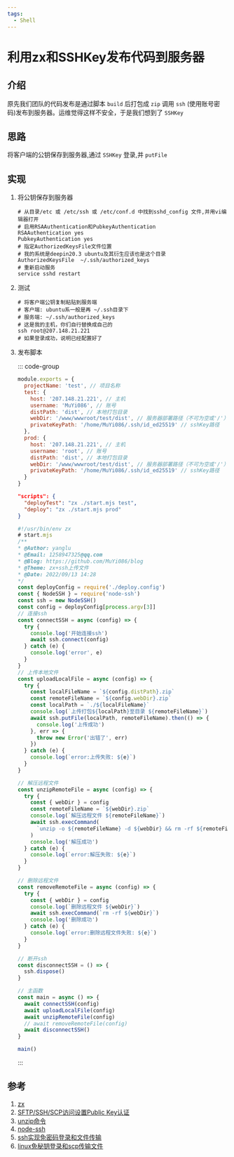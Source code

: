 ```yaml
---
tags:
  - Shell
---
```

# 利用zx和SSHKey发布代码到服务器

## 介绍
原先我们团队的代码发布是通过脚本 `build` 后打包成 `zip` 调用 `ssh` (使用账号密码)发布到服务器。运维觉得这样不安全，于是我们想到了 `SSHKey`

## 思路
将客户端的公钥保存到服务器,通过 `SSHKey` 登录,并 `putFile`

## 实现
1. 将公钥保存到服务器

    ```shell
    # 从目录/etc 或 /etc/ssh 或 /etc/conf.d 中找到sshd_config 文件,并用vi编辑器打开
    # 启用RSAAuthentication和PubkeyAuthentication
    RSAAuthentication yes
    PubkeyAuthentication yes
    # 指定AuthorizedKeysFile文件位置
    # 我的系统是deepin20.3 ubuntu及其衍生应该也是这个目录
    AuthorizedKeysFile	~/.ssh/authorized_keys
    # 重新启动服务
    service sshd restart
    ```

1. 测试

    ```shell
    # 将客户端公钥复制粘贴到服务端
    # 客户端: ubuntu系一般是再 ~/.ssh目录下
    # 服务端: ~/.ssh/authorized_keys
    # 这是我的主机，你们自行替换成自己的
    ssh root@207.148.21.221
    # 如果登录成功，说明已经配置好了
    ```

1. 发布脚本

    ::: code-group
    ```js [deploy.config.js]
    module.exports = {
      projectName: 'test', // 项目名称
      test: {
        host: '207.148.21.221', // 主机
        username: 'MuYi086', // 账号
        distPath: 'dist', // 本地打包目录
        webDir: '/www/wwwroot/test/dist', // 服务器部署路径（不可为空或'/'）
        privateKeyPath: '/home/MuYi086/.ssh/id_ed25519' // sshKey路径
      },
      prod: {
        host: '207.148.21.221', // 主机
        username: 'root', // 账号
        distPath: 'dist', // 本地打包目录
        webDir: '/www/wwwroot/test/dist', // 服务器部署路径（不可为空或'/'）
        privateKeyPath: '/home/MuYi086/.ssh/id_ed25519' // sshKey路径
      }
    }
    ```
    ```json [package.json]
    "scripts": {
      "deployTest": "zx ./start.mjs test",
      "deploy": "zx ./start.mjs prod"
    }
    ```
    ```js [start.mjs]
    #!/usr/bin/env zx
    # start.mjs
    /**
    * @Author: yanglu
    * @Email: 1258947325@qq.com
    * @Blog: https://github.com/MuYi086/blog
    * @Theme: zx+ssh上传文件
    * @Date: 2022/09/13 14:28
    */
    const deployConfig = require('./deploy.config')
    const { NodeSSH } = require('node-ssh')
    const ssh = new NodeSSH()
    const config = deployConfig[process.argv[3]]
    // 连接ssh
    const connectSSH = async (config) => {
      try {
        console.log('开始连接ssh')
        await ssh.connect(config)
      } catch (e) {
        console.log('error', e)
      }
    }
    // 上传本地文件
    const uploadLocalFile = async (config) => {
      try {
        const localFileName = `${config.distPath}.zip`
        const remoteFileName = `${config.webDir}.zip`
        const localPath = `./${localFileName}`
        console.log(`上传打包${localPath}至目录 ${remoteFileName}`)
        await ssh.putFile(localPath, remoteFileName).then(() => {
          console.log('上传成功')
        }, err => {
          throw new Error('出错了', err)
        })
      } catch (e) {
        console.log(`error:上传失败: ${e}`)
      }
    }

    // 解压远程文件
    const unzipRemoteFile = async (config) => {
      try {
        const { webDir } = config
        const remoteFileName = `${webDir}.zip`
        console.log(`解压远程文件 ${remoteFileName}`)
        await ssh.execCommand(
          `unzip -o ${remoteFileName} -d ${webDir} && rm -rf ${remoteFileName}`
        )
        console.log('解压成功')
      } catch (e) {
        console.log(`error:解压失败: ${e}`)
      }
    }

    // 删除远程文件
    const removeRemoteFile = async (config) => {
      try {
        const { webDir } = config
        console.log(`删除远程文件 ${webDir}`)
        await ssh.execCommand(`rm -rf ${webDir}`)
        console.log('删除成功')
      } catch (e) {
        console.log(`error:删除远程文件失败: ${e}`)
      }
    }

    // 断开ssh
    const disconnectSSH = () => {
      ssh.dispose()
    }

    // 主函数
    const main = async () => {
      await connectSSH(config)
      await uploadLocalFile(config)
      await unzipRemoteFile(config)
      // await removeRemoteFile(config)
      await disconnectSSH()
    }

    main()
    ```
    :::

## 参考
1. [zx](https://github.com/google/zx)
1. [SFTP/SSH/SCP访问设置Public Key认证](https://www.cnblogs.com/leadership/p/11820014.html)
1. [unzip命令](https://blog.csdn.net/chekongfu/article/details/121147010)
1. [node-ssh](https://github.com/steelbrain/node-ssh)
1. [ssh实现免密码登录和文件传输](https://www.cnblogs.com/igoodful/p/11583751.html)
1. [linux免秘钥登录和scp传输文件](https://blog.csdn.net/lsr40/article/details/89923703)